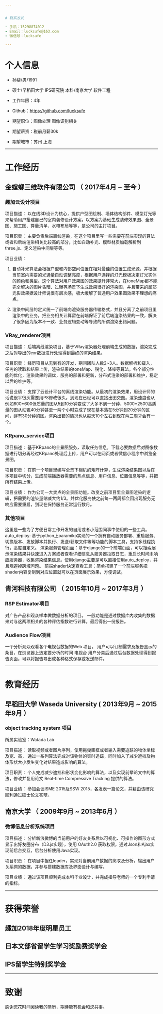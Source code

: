```yaml
---


# 联系方式

- 手机：15298874012
- Email：lucksufe@163.com
- 微信号：lucksufe

---
```


# 个人信息

 - 孙斐/男/1991 
 - 硕士/早稻田大学 IPS研究院  本科/南京大学 软件工程 
 - 工作年限：4年
 - Github：https://github.com/lucksufe 

 - 期望职位：图像处理 图像识别相关
 - 期望薪资：税前月薪30k
 - 期望城市：苏州 上海

---

# 工作经历

## 金螳螂三维软件有限公司 （ 2017年4月 ~ 至今 ）

### 趣加云设计项目 
项目描述：
以在线3D设计为核心，提供户型图绘制、墙体结构部件、模型灯光等来帮助用户搭建自己的室内装修设计方案，以方案为基础生成装修效果图、全景图、施工图、算量清单、水电布局等等，是公司的主打项目。

项目职责：
主要负责后端离线渲染，在这个项目里写一些需要在前端实现的算法或者和后端渲染相关比较高的部分，比如自动补光、模型材质加载解析到three.js、定义渲染中间层等等。

项目业绩：
1. 自动补光算法会根据户型和内部空间位置在相对最佳的位置生成光源，并根据当前室内需要的光通量自动调整亮度，根据用户选择的灯光模板决定灯光实体的颜色和类型。这个算法对用户效果图的效果提升非常大，在toneMap都不能完全解决的图片昏暗、过曝等场景下生成效果很好的渲染图，并且带来的局部光影效果据设计师说很有层次感，极大缓解了普通用户效果图效果不理想的痛点。

2. 渲染中间层的定义统一了前端向渲染服务器传输格式，并且分离了之前项目里渲染中的业务，把业务相关计算留在前端保证了前后端渲染结果的一致，解决了很多因为版本不一致、业务逻辑变动等导致的所谓渲染出错问题。

### VRay_renderer项目 
项目描述：
后端离线渲染项目，基于VRay渲染器处理前端生成的数据，渲染完成之后对导出的exr数据进行处理得到最终的渲染结果。

项目职责：
经历项目从无到有的开发，期间团队人数2~3人。数据解析和载入，任务的读取和结果上传，渲染结果的toneMap、锐化、降噪等算法，各个部分性能的优化，渲染效果的调优，服务的部署和更新，分布式渲染的部署和维护，稳定以后的维护等。

项目业绩：
支撑了云设计平台的离线渲染功能。从最初的渲染效果，用设计师的话说很平很灰需要用PS修改很久，到现在已经可以直接出图交图。渲染速度也从例如800\*600低质量的图从5到10分钟变成了大多不到一分钟，5000\*2500高质量的图从动辄40分钟甚至一两个小时变成了现在基本落在5分钟到20分钟的区间，鲜有30分钟的图。渲染出错的情况也从每天10个左右到现在两三周才会有一个。

### KRpano_service项目
项目描述：
基于KRpano的全景图服务，读取任务信息，下载必要数据后对图像数据进行切分再经过KRpano处理后上传，用户可以在网页或者微信小程序中浏览全景图。 

项目职责：
在前一个项目里编写全景下相机的矩阵计算，生成渲染结果图以后在本项目中切分，生成前端播放器需要的热点信息、用户信息、位置信息等等，并把所有结果上传。

项目业绩：
作为公司一大卖点的全景图功能。改变之前项目里全景图渲染的逻辑，把需要的渲染量缩减大约1/3。并优化服务使之前每一两周都会因出现服务无响应需要重启，到现在保持服务正常运行数月。

### 其他项目
这里是一些为了方便日常工作开发的自用或者小范围同事中使用的一些工具。
auto_deploy: 基于python上paramiko实现的一个拥有自动服务部署、重启服务、切换版本、发放脚本并执行、发送/获取文件等等功能的脚本工具，支持多线程执行，高度自定义。
渲染服务管理页面：基于django的一个前端页面，可以搜索展示渲染结果并快速进入方案或者查看详细信息从服务器拉取日志，重启长时间未响应服务器，收集渲染结果信息。使用django主要是可以直接使用auto_deploy，并且规避掉跨域问题。
前端shader快速查看工具：简单搭建了一个前端服务把shader内容复制到对应位置就可以在页面展示效果，方便调试。

## 青河科技有限公司 （ 2015年10月 ~ 2017年3月 ）

### RSP Estimator项目 
对广告产品和观众样本做数据分析的项目。
一般功能是通过数据库内收集的数据来对与这两项相关的各种评估指数进行计算，最后得出一份报告。


### Audience Flow项目 
一个分析观众观看各个电视台数据的Web 项目。
用户可以订制需求及报告显示的条目，在浏览器上选定要分析的时间 电视台 用户分类后通过后台数据处理得到报告页面，可以将报告导出成各种格式保存或发送邮件。

---

# 教育经历

## 早稻田大学 Waseda University ( 2013年9月 ~ 2015年9月 ）

### object tracking system 项目
所属实验室：Watada Lab

项目描述：
读取视频或者图片序列，使用拖曳画框或者输入需要追踪的物体坐标及宽、高， 通过一系列算法完成对该物体的实时追踪，同时加入了减少遮挡及物体形状大小发生变化对结果造成影响的算法。 

项目职责：
个人完成减少遮挡和形状变化影响的算法，以及实现前辈论文中的算法，修改并复用论文 Real-time Compressive Tracking 提供的算法。 

项目业绩：
参加会议ISME 2015及SSW 2015，各发表一篇论文，并藉由该研究顺利通过硕士论文答辩。

## 南京大学 （ 2009年9月 ~ 2013年6月 ）

### 微博信息分析系统项目
项目描述：
分析新浪微博的当前用户的好友关系后以可视化、可操作的图形方式显示出好友圈分布（D3.js实现），使用 OAuth2.0 获取权限，通过Json和Ajax实现前后台交互，后台分析使用Java实现。 

项目职责：
在项目中担任leader，实现对当前用户数据的爬取及分析，输出用户关系网的数据，并参与搭建数据库及界面设计与编写。 

项目业绩：
通过该项目顺利完成本科毕业设计，并完成指导老师的一个专利申请的指标。

---

# 获得荣誉

## 趣加2018年度明星员工

## 日本文部省留学生学习奖励费奖学金

## IPS留学生特别奖学金

---

# 致谢
感谢您花时间阅读我的简历，期待能有机会和您共事。
